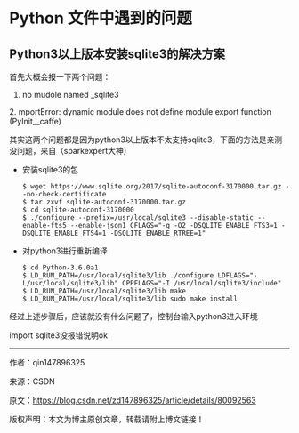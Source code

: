 # Python 文件中遇到的问题
## Python3以上版本安装sqlite3的解决方案

首先大概会报一下两个问题：

1. no mudole named _sqlite3

2. mportError: dynamic module does not define module export function (PyInit__caffe)

其实这两个问题都是因为python3以上版本不太支持sqlite3，下面的方法是亲测没问题，来自（sparkexpert大神）

- 安装sqlite3的包

    ```  
    $ wget https://www.sqlite.org/2017/sqlite-autoconf-3170000.tar.gz --no-check-certificate
    $ tar zxvf sqlite-autoconf-3170000.tar.gz
    $ cd sqlite-autoconf-3170000
    $ ./configure --prefix=/usr/local/sqlite3 --disable-static --enable-fts5 --enable-json1 CFLAGS="-g -O2 -DSQLITE_ENABLE_FTS3=1 -DSQLITE_ENABLE_FTS4=1 -DSQLITE_ENABLE_RTREE=1"
    ```
- 对python3进行重新编译

    ```    
    $ cd Python-3.6.0a1
    $ LD_RUN_PATH=/usr/local/sqlite3/lib ./configure LDFLAGS="-L/usr/local/sqlite3/lib" CPPFLAGS="-I /usr/local/sqlite3/include"
    $ LD_RUN_PATH=/usr/local/sqlite3/lib make
    $ LD_RUN_PATH=/usr/local/sqlite3/lib sudo make install
    ```
    
经过上述步骤后，应该就没有什么问题了，控制台输入python3进入环境

import sqlite3没报错说明ok

--------------------- 
作者：qin147896325 

来源：CSDN 

原文：https://blog.csdn.net/zd147896325/article/details/80092563 

版权声明：本文为博主原创文章，转载请附上博文链接！